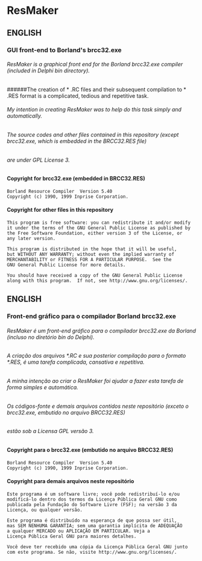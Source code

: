 # ResMaker
## ENGLISH
### GUI front-end to Borland's brcc32.exe

###### ResMaker is a graphical front end for the Borland brcc32.exe compiler (included in Delphi bin directory). 
######The creation of * .RC files and their subsequent compilation to * .RES format is a complicated, tedious and repetitive task.
###### My intention in creating ResMaker was to help do this task simply and automatically.
###### The source codes and other files contained in this repository (except brcc32.exe, which is embedded in the BRCC32.RES file) 
###### are under GPL License 3.

#### Copyright for brcc32.exe (embedded in BRCC32.RES)
    Borland Resource Compiler  Version 5.40
    Copyright (c) 1990, 1999 Inprise Corporation.
    
#### Copyright  for other files in this repository
    
    This program is free software: you can redistribute it and/or modify
    it under the terms of the GNU General Public License as published by
    the Free Software Foundation, either version 3 of the License, or
    any later version.

    This program is distributed in the hope that it will be useful,
    but WITHOUT ANY WARRANTY; without even the implied warranty of
    MERCHANTABILITY or FITNESS FOR A PARTICULAR PURPOSE.  See the
    GNU General Public License for more details.

    You should have received a copy of the GNU General Public License
    along with this program.  If not, see http://www.gnu.org/licenses/.
    
## ENGLISH
### Front-end gráfico para o compilador Borland brcc32.exe    
    
###### ResMaker é um front-end gráfico para o compilador brcc32.exe da Borland (incluso no diretório bin do Delphi).
###### A criação dos arquivos *.RC e sua posterior compilação para o formato *.RES, é uma tarefa complicada, cansativa e repetitiva.
###### A minha intenção ao criar o ResMaker foi ajudar a fazer esta tarefa de forma simples e automática.
###### Os códigos-fonte e demais arquivos contidos neste repositório (exceto o brcc32.exe, embutido no arquivo BRCC32.RES)
###### estão sob a Licensa GPL versão 3. 
    

#### Copyright para o brcc32.exe (embutido no arquivo BRCC32.RES)
    Borland Resource Compiler  Version 5.40
    Copyright (c) 1990, 1999 Inprise Corporation.
    
#### Copyright para demais arquivos neste repositório
    Este programa é um software livre; você pode redistribuí-lo e/ou 
    modificá-lo dentro dos termos da Licença Pública Geral GNU como 
    publicada pela Fundação do Software Livre (FSF); na versão 3 da 
    Licença, ou qualquer versão.

    Este programa é distribuído na esperança de que possa ser útil, 
    mas SEM NENHUMA GARANTIA; sem uma garantia implícita de ADEQUAÇÃO
    a qualquer MERCADO ou APLICAÇÃO EM PARTICULAR. Veja a
    Licença Pública Geral GNU para maiores detalhes.

    Você deve ter recebido uma cópia da Licença Pública Geral GNU junto
    com este programa. Se não, visite http://www.gnu.org/licenses/.
